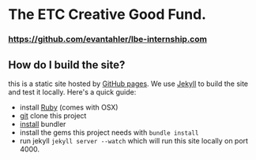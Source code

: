 # The ETC Creative Good Fund.
### https://github.com/evantahler/lbe-internship.com

## How do I build the site?

this is a static site hosted by [GitHub pages](http://pages.github.com/).  We use [Jekyll](http://jekyllrb.com/) to build the site and test it locally.  Here's a quick guide:

- install [Ruby](http://www.ruby-lang.org/) (comes with OSX)
- [git](http://git-scm.com/) clone this project
- [install](http://gembundler.com/) bundler
- install the gems this project needs with `bundle install`
- run jekyll `jekyll server --watch` which will run this site locally on port 4000.